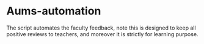 # Aums-automation
The script automates the faculty feedback, note this is designed to keep all positive reviews to teachers, and moreover it is strictly for learning purpose.
